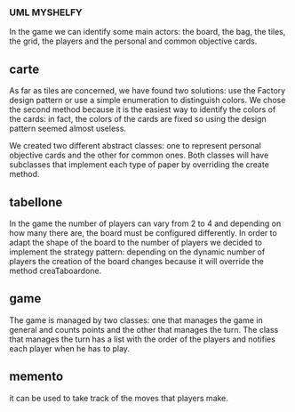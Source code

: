 ### UML MYSHELFY

In the game we can identify some main actors: the board, the bag, the tiles, the grid, the players and the personal and common objective cards.

## carte
As far as tiles are concerned, we have found two solutions: use the Factory design pattern or use a simple enumeration to distinguish colors. We chose the second method because it is the easiest way to identify the colors of the cards: in fact, the colors of the cards are fixed so using the design pattern seemed almost useless.

We created two different abstract classes: one to represent personal objective cards and the other for common ones. Both classes will have subclasses that implement each type of paper by overriding the create method.

## tabellone
In the game the number of players can vary from 2 to 4 and depending on how many there are, the board must be configured differently. In order to adapt the shape of the board to the number of players we decided to implement the strategy pattern: depending on the dynamic number of players the creation of the board changes because it will override the method creaTaboardone.

## game
The game is managed by two classes: one that manages the game in general and counts points and the other that manages the turn. The class that manages the turn has a list with the order of the players and notifies each player when he has to play.


## memento
it can be used to take track of the moves that players make.
